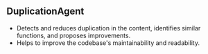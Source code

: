 ## DuplicationAgent
- Detects and reduces duplication in the content, identifies similar functions, and proposes improvements.
- Helps to improve the codebase's maintainability and readability.
